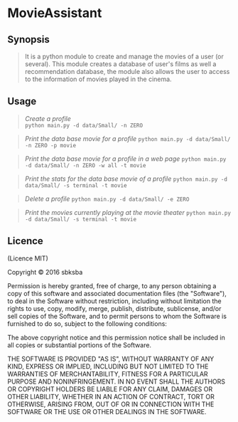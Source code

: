 MovieAssistant
==============

Synopsis
--------

> It is a python module to create and manage the movies of a user (or several).
> This module creates a database of user's films as well a recommendation database, the module also allows the user to access to the information of movies played in the cinema.   

Usage
-----

> _Create a profile_  
    `python main.py -d data/Small/ -n ZERO`

> _Print the data base movie for a profile_
    `python main.py -d data/Small/ -n ZERO -p movie`

> _Print the data base movie for a profile in a web page_
    `python main.py -d data/Small/ -n ZERO -w all -t movie`

> _Print the stats for the data base movie of a profile_
    `python main.py -d data/Small/ -s terminal -t movie`

> _Delete a profile_
    `python main.py -d data/Small/ -e ZERO`

> _Print the movies currently playing at the movie theater_
    `python main.py -d data/Small/ -s terminal -t movie`

## Licence

(Licence MIT)

Copyright © 2016 sbksba

Permission is hereby granted, free of charge, to any person obtaining a copy of this software and associated documentation files (the "Software"), to deal in the Software without restriction, including without limitation the rights to use, copy, modify, merge, publish, distribute, sublicense, and/or sell copies of the Software, and to permit persons to whom the Software is furnished to do so, subject to the following conditions:

The above copyright notice and this permission notice shall be included in all copies or substantial portions of the Software.

THE SOFTWARE IS PROVIDED "AS IS", WITHOUT WARRANTY OF ANY KIND, EXPRESS OR IMPLIED, INCLUDING BUT NOT LIMITED TO THE WARRANTIES OF MERCHANTABILITY, FITNESS FOR A PARTICULAR PURPOSE AND NONINFRINGEMENT. IN NO EVENT SHALL THE AUTHORS OR COPYRIGHT HOLDERS BE LIABLE FOR ANY CLAIM, DAMAGES OR OTHER LIABILITY, WHETHER IN AN ACTION OF CONTRACT, TORT OR OTHERWISE, ARISING FROM, OUT OF OR IN CONNECTION WITH THE SOFTWARE OR THE USE OR OTHER DEALINGS IN THE SOFTWARE.

